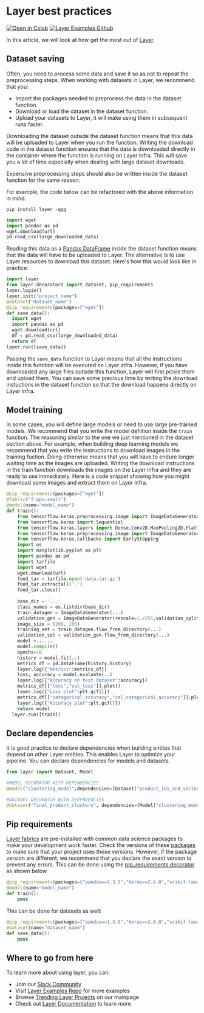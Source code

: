 # Layer best practices

[![Open in Colab](https://colab.research.google.com/assets/colab-badge.svg)](https://colab.research.google.com/github/layerai/examples/blob/main/tutorials/best_practices.ipynb) [![Layer Examples Github](https://badgen.net/badge/icon/github?icon=github&label)](https://github.com/layerai/examples/tree/main/tutorials/best-practices)

In this article, we will look at how get the most out of [Layer](www.layer.ai).

## Dataset saving
Often, you need to process some data and save it so as not to repeat the preprocessing steps. When working with datasets in Layer, we recommend that you: 
- Import the packages needed to preprocess the data in the dataset function. 
- Download or load the dataset in the dataset function.
- Upload your datasets to Layer, it will make using them in subsequent runs faster.  



Downloading the dataset outside the dataset function means that this data will be uploaded to Layer when you run the function. Writing the download code in the dataset function ensures that the data is downloaded directly in the container where the function is running on Layer infra. This will save you a lot of time especially when dealing with large dataset downloads. 

Expensive preprocessing steps should also be written inside the dataset function for the same reason. 

For example, the code below can be refactored with the above information in mind. 

`pip install layer -qqq`

```python
import wget 
import pandas as pd
wget.download(url)
pd.read_csv(large_downloaded_data)

```

Reading this data as a [Pandas DataFrame](https://pandas.pydata.org/docs/reference/api/pandas.DataFrame.html) inside the dataset function means that the data will have to be uploaded to Layer. The alternative is to use Layer resources to download this dataset. Here's how this would look like in practice: 
```python
import layer 
from layer.decorators import dataset, pip_requirements
layer.login()
layer.init("project_name")
@dataset("dataset_name")
@pip_requirements(packages=["wget"])
def save_data():
  import wget 
  import pandas as pd
  wget.download(url)
  df = pd.read_csv(large_downloaded_data)
  return df
layer.run([save_data])

```
Passing the `save_data` function to Layer means that all the instructions inside this function will be executed on Layer infra. However, if you have downloaded any large files outside this function, Layer will first pickle them and upload them. You can save some precious time by writing the download instuctions in the dataset function so that the download happens directly on Layer infra.

## Model training
In some cases, you will define large models or need to use large pre-trained models. We recommend that you write the model defiition inside the `train` function. The reasoning similar to the one we just mentioned in the dataset section above. For example, when building deep learning models we recommend that you write the instructions to download images in the training fuction. Doing otherwise means that you will have to endure longer waiting time as the images are uploaded. Writing the download instructions in the train function downloads the images on the Layer infra and they are ready to use immediately. Here is a code snippet showing how you might download some images and extract them on Layer infra. 
```python
@pip_requirements(packages=["wget"])
@fabric("f-gpu-small")
@model(name="model_name")
def train():
    from tensorflow.keras.preprocessing.image import ImageDataGenerator
    from tensorflow.keras import Sequential
    from tensorflow.keras.layers import Dense,Conv2D,MaxPooling2D,Flatten,Dropout
    from tensorflow.keras.preprocessing.image import ImageDataGenerator
    from tensorflow.keras.callbacks import EarlyStopping
    import os
    import matplotlib.pyplot as plt 
    import pandas as pd
    import tarfile
    import wget
    wget.download(url)
    food_tar = tarfile.open('data.tar.gz')
    food_tar.extractall('.') 
    food_tar.close()
    
    base_dir = '...'
    class_names = os.listdir(base_dir)
    train_datagen = ImageDataGenerator(...)
    validation_gen = ImageDataGenerator(rescale=1./255,validation_split=0.2)
    image_size = (200, 200)
    training_set = train_datagen.flow_from_directory(...)
    validation_set = validation_gen.flow_from_directory(...)
    model =......
    model.compile()
    epochs=10
    history = model.fit(..)
    metrics_df = pd.DataFrame(history.history)
    layer.log({"Metrics":metrics_df})
    loss, accuracy = model.evaluate(..)
    layer.log({"Accuracy on test dataset":accuracy})
    metrics_df[["loss","val_loss"]].plot()
    layer.log({"Loss plot":plt.gcf()})
    metrics_df[["categorical_accuracy","val_categorical_accuracy"]].plot()
    layer.log({"Accuracy plot":plt.gcf()})
    return model
  layer.run([train])

```
## Declare dependencies 
It is good practice to declare dependencies when building entites that depend on other Layer entities. This enables Layer to optimize your pipeline. You can declare dependencies for models and datasets. 


```python
from layer import Dataset, Model

#MODEL DECORATOR WITH DEPENDENCIES
@model("clustering_model",dependencies=[Dataset("product_ids_and_vectors")])

#DATASET DECORATOR WITH DEPENDENCIES
@dataset("final_product_clusters", dependencies=[Model("clustering_model"), Dataset("product_ids_and_vectors")])


```


## Pip requirements 
[Layer fabrics](https://docs.app.layer.ai/docs/reference/fabrics) are pre-installed with common data science packages 
to make your development work faster. Check the versions of these [packages](https://docs.app.layer.ai/docs/reference/fabrics#preinstalled-libraries) 
to make sure that your project uses those versions. However, if the package version are different, we recommend that you declare the
exact version to prevent any errors. This can be done using the [pip_requirements decorator](https://docs.app.layer.ai/docs/sdk-library/pip-requirements-decorator) as shown below



```python
@pip_requirements(packages=["pandas==1.3.5","Keras==2.6.0","scikit-learn==1.0.2"])
@model(name="model_name")
def train():
    pass
```
This can be done for datasets as well:
```python
@pip_requirements(packages=["pandas==1.3.5","Keras==2.6.0","scikit-learn==1.0.2"])
@dataset(name="dataset_name")
def save_data():
    pass
```
## Where to go from here
To learn more about using layer, you can: 
- Join our [Slack Community ](https://bit.ly/layercommunityslack)
- Visit [Layer Examples Repo](https://github.com/layerai/examples) for more examples
- Browse [Trending Layer Projects](https://layer.ai) on our mainpage
- Check out [Layer Documentation](https://docs.app.layer.ai) to learn more